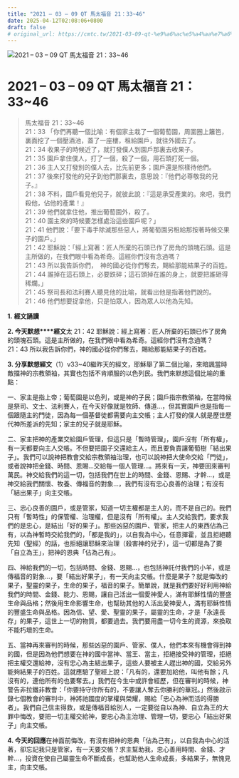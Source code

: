 ```yaml
---
title: "2021 – 03 – 09 QT 馬太福音 21：33~46"
date: 2025-04-12T02:08:06+0800
draft: false
# original_url: https://cmtc.tw/2021-03-09-qt-%e9%a6%ac%e5%a4%aa%e7%a6%8f%e9%9f%b3-21%ef%bc%9a3346
---
```


![2021 – 03 – 09 QT 馬太福音 21：33\~46](/images/qt.jpg   "2021 – 03 – 09 QT 馬太福音 21：33\~46")

# 2021 – 03 – 09 QT 馬太福音 21：33\~46

> 馬太福音 21：33\~46  
> 21：33 「你們再聽一個比喻：有個家主栽了一個葡萄園，周圍圈上籬笆，裏面挖了一個壓酒池，蓋了一座樓，租給園戶，就往外國去了。  
> 21：34 收果子的時候近了，就打發僕人到園戶那裏去收果子。  
> 21：35 園戶拿住僕人，打了一個，殺了一個，用石頭打死一個。  
> 21：36 主人又打發別的僕人去，比先前更多；園戶還是照樣待他們。  
> 21：37 後來打發他的兒子到他們那裏去，意思說：『他們必尊敬我的兒子。』  
> 21：38 不料，園戶看見他兒子，就彼此說：『這是承受產業的。來吧，我們殺他，佔他的產業！』  
> 21：39 他們就拿住他，推出葡萄園外，殺了。  
> 21：40 園主來的時候要怎樣處治這些園戶呢？」  
> 21：41 他們說：「要下毒手除滅那些惡人，將葡萄園另租給那按著時候交果子的園戶。」  
> 21：42 耶穌說：「經上寫著：匠人所棄的石頭已作了房角的頭塊石頭。這是主所做的，在我們眼中看為希奇。這經你們沒有念過嗎？  
> 21：43 所以我告訴你們，　神的國必從你們奪去，賜給那能結果子的百姓。  
> 21：44 誰掉在這石頭上，必要跌碎；這石頭掉在誰的身上，就要把誰砸得稀爛。」  
> 21：45 祭司長和法利賽人聽見他的比喻，就看出他是指著他們說的。  
> 21：46 他們想要捉拿他，只是怕眾人，因為眾人以他為先知。

**1.** **經文誦讀**

**2. 今天默想****經文**太 21：42 耶穌說：經上寫著：匠人所棄的石頭已作了房角的頭塊石頭。這是主所做的，在我們眼中看為希奇。這經你們沒有念過嗎？  
21：43 所以我告訴你們，神的國必從你們奪去，賜給那能結果子的百姓。

**3. 分享默想經文**（1）v33\~40繼昨天的經文，耶穌舉了第二個比喻，來暗諷當時敵擋神的宗教領袖，其實也包括不肯順服的以色列民。我們來默想這個比喻的重點：

一、家主是指上帝；葡萄園是以色列，或是神的子民；園戶指宗教領袖，在當時候是祭司、文士、法利賽人，在今天好像就是牧師、傳道…，但其實園戶也是指每一個跟隨主的門徒，因為每一個基督徒都需要向主交帳；主人打發的僕人就是歷世歷代神所差派的先知；家主的兒子就是耶穌。

二、家主把神的產業交給園戶管理，但這只是「暫時管理」，園戶沒有「所有權」，有一天都要向主人交帳。不但要把園子交還給主人，而且要負責讓葡萄樹「結出果子」。我們可以說神把教會交給宗教領袖治理，也可以說神把大使命交給「門徒」，或者說神把金錢、時間、恩賜…交給每一個人管理…。將來有一天，神要回來審判萬民。神交給我們的這一切，包括我們在世上的時間、金錢、恩賜、才幹…，或是神交給我們關懷、牧養、傳福音的對象…，我們有沒有忠心良善的治理；有沒有「結出果子」向主交帳。

三、忠心良善的園戶，或是管家，知道一切主權都是主人的，而不是自己的。我們只有「暫時性」的保管權、治理權，但是沒有「所有權」。主人交給我們，要求我們的是忠心，是結出「好的果子」。那些凶惡的園戶、管家，把主人的東西佔為己有，以為神暫時交給我們的，「都是我的」，以自我為中心，任意揮霍，並且拒絕聽先知（聖經）的話，也拒絕讓耶穌來治理（殺害神的兒子），這一切都是為了要「自立為王」，把神的恩典「佔為己有」。

四、神給我們的一切，包括時間、金錢、恩賜…，也包括神託付我們的小羊，或是傳福音的對象…，要「結出好果子」，有一天向主交帳。什麼是果子？就是悔改的果子，聖靈的果子，生命的果子，福音的果子。簡單說，就是我們要好好利用神給我們的時間、金錢、能力、恩賜，讓自己活出一個愛神愛人，滿有耶穌性情的豐盛生命與品格；然後用生命影響生命，也幫助其他的人活出愛神愛人，滿有耶穌性情的豐盛生命與品格。因為信、望、愛、聖靈的果子，屬靈的生命，才是「永遠長存」的果子，這世上一切的物質，都要過去。我們要用盡一切今生的資源，來換取不能朽壞的生命。

五、當神再來審判的時候，那些凶惡的園戶、管家、僕人，他們本來有機會得到神的國，但是因為他們想要在神的國中當神、當王、當主，拒絕接受神的管理，拒絕把主權交還給神，沒有忠心為主結出果子，這些人要被主人趕出神的國，交給另外能夠結果子的百姓。這就應驗了聖經上說：「凡有的，還要加給他，叫他有餘；凡沒有的，連他所有的也要奪去。」我們在今生中或許會經歷，但在審判的時候，神警告非拉鐵非教會：「你要持守你所有的，不要讓人奪去你勝利的華冠。」然後啟示錄七個教會的審判中，神將祂國度的掌權與榮耀，賜給「忠心為神而活的得勝者」。我們自己信主得救，或是傳福音給別人，一定要從自以為神、自立為王的大罪中悔改，要把一切主權交給神，要忠心為主治理、管理一切，要忠心「結出好果子」向主交帳。

**4. 今天的回應**在神面前悔改，有沒有把神的恩典「佔為己有」，以自我為中心的活著，卻忘記我只是管家，有一天要交帳？求主幫助我，忠心善用時間、金錢、才幹…，投資在使自己屬靈生命不斷成長，也幫助他人生命成長，多結果子，無愧見主，向主交帳。